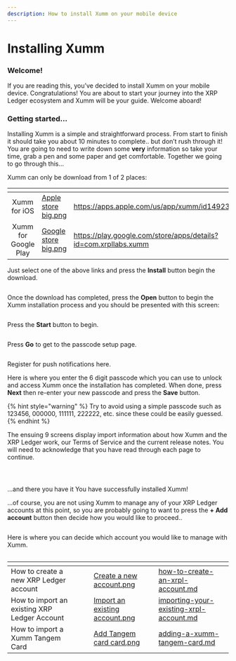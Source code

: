 ```yaml
---
description: How to install Xumm on your mobile device
---
```


# Installing Xumm

### **Welcome!**

If you are reading this, you’ve decided to install Xumm on your mobile device. Congratulations! You are about to start your journey into the XRP Ledger ecosystem and Xumm will be your guide. Welcome aboard!

### **Getting started…**

Installing Xumm is a simple and straightforward process. From start to finish it should take you about 10 minutes to complete.. but don’t rush through it! You are going to need to write down some **very** information so take your time, grab a pen and some paper and get comfortable. Together we going to go through this...

Xumm can only be download from 1 of 2 places:

<table data-card-size="large" data-view="cards"><thead><tr><th align="center"></th><th data-hidden data-card-cover data-type="files"></th><th data-hidden data-card-target data-type="content-ref"></th></tr></thead><tbody><tr><td align="center">Xumm for iOS</td><td><a href="../.gitbook/assets/Apple store big.png">Apple store big.png</a></td><td><a href="https://apps.apple.com/us/app/xumm/id1492302343">https://apps.apple.com/us/app/xumm/id1492302343</a></td></tr><tr><td align="center">Xumm for Google Play</td><td><a href="../.gitbook/assets/Google store big.png">Google store big.png</a></td><td><a href="https://play.google.com/store/apps/details?id=com.xrpllabs.xumm">https://play.google.com/store/apps/details?id=com.xrpllabs.xumm</a></td></tr></tbody></table>

Just select one of the above links and press the **Install** button begin the download.

<figure><img src="../.gitbook/assets/Google play - Xumm.png" alt=""><figcaption></figcaption></figure>

Once the download has completed, press the **Open** button to begin the Xumm installation process and you should be presented with this screen:

<figure><img src="../.gitbook/assets/Install - Page 1.png" alt=""><figcaption></figcaption></figure>

Press the **Start** button to begin.

<figure><img src="../.gitbook/assets/Install - Page 2.png" alt=""><figcaption></figcaption></figure>

Press **Go** to get to the passcode setup page.

<figure><img src="../.gitbook/assets/Install - Page 3.png" alt=""><figcaption></figcaption></figure>

Register for push notifications here.

Here is where you enter the 6 digit passcode which you can use to unlock and access Xumm once the installation has completed. When done, press **Next** then re-enter your new passcode and press the **Save** button.&#x20;

{% hint style="warning" %}
Try to avoid using a simple passcode such as 123456, 000000, 111111, 222222, etc. since these could be easily guessed.&#x20;
{% endhint %}

The ensuing 9 screens display import information about how Xumm and the XRP Ledger work, our Terms of Service and the current release notes. You will need to acknowledge that you have read through each page to continue.

<figure><img src="../.gitbook/assets/Install - Page 4.png" alt=""><figcaption></figcaption></figure>

<figure><img src="../.gitbook/assets/Install - Page 5.png" alt=""><figcaption></figcaption></figure>

<figure><img src="../.gitbook/assets/Install - Page 6.png" alt=""><figcaption></figcaption></figure>

...and there you have it You have successfully installed Xumm!

...of course, you are not using Xumm to manage any of your XRP Ledger accounts at this point, so you are probably going to want to press the **+ Add account** button then decide how you would like to proceed..

<figure><img src="../.gitbook/assets/Install - Page 7.png" alt=""><figcaption></figcaption></figure>

Here is where you can decide which account you would like to manage with Xumm.

<figure><img src="../.gitbook/assets/Add an account screen.png" alt=""><figcaption></figcaption></figure>

<table data-view="cards"><thead><tr><th></th><th></th><th></th><th data-hidden data-card-cover data-type="files"></th><th data-hidden data-card-target data-type="content-ref"></th></tr></thead><tbody><tr><td>How to create a new XRP Ledger account</td><td></td><td></td><td><a href="../.gitbook/assets/Create a new account.png">Create a new account.png</a></td><td><a href="your-first-xrp-ledger-account/how-to-create-an-xrpl-account.md">how-to-create-an-xrpl-account.md</a></td></tr><tr><td>How to import an existing XRP Ledger Account</td><td></td><td></td><td><a href="../.gitbook/assets/Import an existing account.png">Import an existing account.png</a></td><td><a href="../getting-started/importing-your-existing-xrpl-account.md">importing-your-existing-xrpl-account.md</a></td></tr><tr><td>How to import a Xumm Tangem Card</td><td></td><td></td><td><a href="../.gitbook/assets/Add Tangem card card.png">Add Tangem card card.png</a></td><td><a href="your-first-xrp-ledger-account/adding-a-xumm-tangem-card.md">adding-a-xumm-tangem-card.md</a></td></tr></tbody></table>
